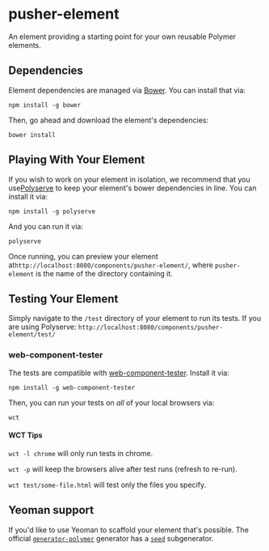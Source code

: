 # pusher-element
An element providing a starting point for your own reusable Polymer elements.

## Dependencies
Element dependencies are managed via [Bower](http://bower.io/). You can install that via:

```
npm install -g bower
```

Then, go ahead and download the element's dependencies:

```
bower install
```

## Playing With Your Element
If you wish to work on your element in isolation, we recommend that you use[Polyserve](https://github.com/PolymerLabs/polyserve) to keep your element's bower dependencies in line. You can install it via:

```
npm install -g polyserve
```

And you can run it via:

```
polyserve
```

Once running, you can preview your element at`http://localhost:8080/components/pusher-element/`, where `pusher-element` is the name of the directory containing it.

## Testing Your Element
Simply navigate to the `/test` directory of your element to run its tests. If you are using Polyserve: `http://localhost:8080/components/pusher-element/test/`

### web-component-tester
The tests are compatible with [web-component-tester](https://github.com/Polymer/web-component-tester). Install it via:

```
npm install -g web-component-tester
```

Then, you can run your tests on _all_ of your local browsers via:

```
wct
```

#### WCT Tips
`wct -l chrome` will only run tests in chrome.

`wct -p` will keep the browsers alive after test runs (refresh to re-run).

`wct test/some-file.html` will test only the files you specify.

## Yeoman support
If you'd like to use Yeoman to scaffold your element that's possible. The official [`generator-polymer`](https://github.com/yeoman/generator-polymer) generator has a [`seed`](https://github.com/yeoman/generator-polymer#seed) subgenerator.
